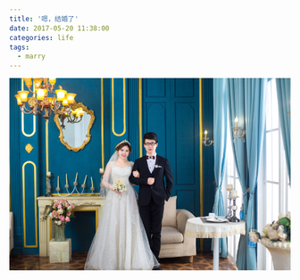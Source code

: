 ```yaml
---
title: '嗯，结婚了'
date: 2017-05-20 11:38:00
categories: life
tags: 
  - marry
---
```

![我们结婚啦](images/marry.jpg)